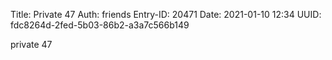 Title: Private 47
Auth: friends
Entry-ID: 20471
Date: 2021-01-10 12:34
UUID: fdc8264d-2fed-5b03-86b2-a3a7c566b149

private 47
